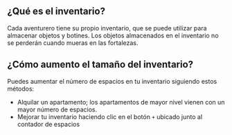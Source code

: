 ## ¿Qué es el inventario?

Cada aventurero tiene su propio inventario, que se puede utilizar para almacenar objetos y botines. Los objetos almacenados en el inventario no se perderán cuando mueras en las fortalezas.

## ¿Cómo aumento el tamaño del inventario?

Puedes aumentar el número de espacios en tu inventario siguiendo estos métodos:

- Alquilar un apartamento; los apartamentos de mayor nivel vienen con un mayor número de espacios.
- Mejorar tu inventario haciendo clic en el botón `+` ubicado junto al contador de espacios

